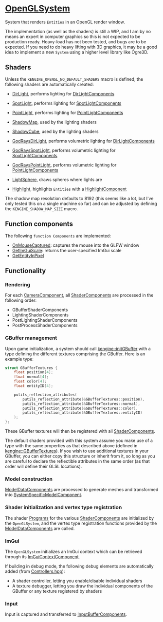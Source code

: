 # [OpenGLSystem](OpenGLSystem.hpp)

System that renders `Entities` in an OpenGL render window.

The implementation (as well as the shaders) is still a WIP, and I am by no means an expert in computer graphics so this is not expected to be production ready. Heavy-load has not been tested, and bugs are to be expected. If you need to do heavy lifting with 3D graphics, it may be a good idea to implement a new `System` using a higher level library like Ogre3D.

## Shaders

Unless the `KENGINE_OPENGL_NO_DEFAULT_SHADERS` macro is defined, the following shaders are automatically created:

* [DirLight](DirLight.hpp), performs lighting for [DirLightComponents](../../components/data/LightComponent.hpp)
* [SpotLight](SpotLight.hpp), performs lighting for [SpotLightComponents](../../components/data/LightComponent.hpp)
* [PointLight](PointLight.hpp), performs lighting for [PointLightComponents](../../components/data/LightComponent.hpp)

* [ShadowMap](ShadowMap.hpp), used by the lighting shaders
* [ShadowCube](ShadowCube.hpp), used by the lighting shaders

* [GodRaysDirLight](GodRaysDirLight.hpp), performs volumetric lighting for [DirLightComponents](../../components/data/LightComponent.hpp)
* [GodRaysSpotLight](GodRaysSpotLight.hpp), performs volumetric lighting for [SpotLightComponents](../../components/data/LightComponent.hpp)
* [GodRaysPointLight](GodRaysPointLight.hpp), performs volumetric lighting for [PointLightComponents](../../components/data/LightComponent.hpp)

* [LightSphere](LightSphere.hpp), draws spheres where lights are
* [Highlight](Highlight.hpp), highlights `Entities` with a [HighlightComponent](../../components/data/HighlightComponent.md)

The shadow map resolution defaults to 8192 (this seems like a lot, but I've only tested this on a single machine so far) and can be adjusted by defining the `KENGINE_SHADOW_MAP_SIZE` macro.

## Function components

The following `function Components` are implemented:

* [OnMouseCaptured](../../components/data/functions/OnMouseCaptured.md): captures the mouse into the GLFW window
* [GetImGuiScale](../../components/data/functions/GetImGuiScale.md): returns the user-specified ImGui scale
* [GetEntityInPixel](../../components/data/functions/GetEntityInPixel.md)

## Functionality

### Rendering

For each [CameraComponent](../../components/data/CameraComponent.md), all [ShaderComponents](../../components/data/ShaderComponent.md) are processed in the following order:
* GBufferShaderComponents
* LightingShaderComponents
* PostLightingShaderComponents
* PostProcessShaderComponents

### GBuffer management

Upon game initialization, a system should call [kengine::initGBuffer](../../components/functions/InitGBuffer.md) with a type defining the different textures comprising the GBuffer. Here is an example type:

```cpp
struct GBufferTextures {
	float position[4];
	float normal[4];
	float color[4];
	float entityID[4];

	putils_reflection_attributes(
		putils_reflection_attribute(&GBufferTextures::position),
		putils_reflection_attribute(&GBufferTextures::normal),
		putils_reflection_attribute(&GBufferTextures::color),
		putils_reflection_attribute(&GBufferTextures::entityID)
	);
};
```

These GBuffer textures will then be registered with all [ShaderComponents](../../components/data/ShaderComponent.md).

The default shaders provided with this system assume you make use of a type with the same properties as that described above (defined in [kengine::GBufferTextures](OpenGLSystem.hpp)). If you wish to use additional textures in your GBuffer, you can either copy this structure or inherit from it, so long as you are careful to declare the reflectible attributes in the same order (as that order will define their GLSL locations).

### Model construction

[ModelDataComponents](../../components/data/ModelDataComponent.md) are processed to generate meshes and transformed into [SystemSpecificModelComponent](../../components/data/SystemSpecificModelComponent.md).

### Shader initialization and vertex type registration

The shader [Programs](../../putils/opengl/Program.md) for the various [ShaderComponents](../../components/data/ShaderComponent.md) are initialized by the `OpenGLSystem`, and the vertex type registration functions provided by the [ModelDataComponents](../../components/data/ModelDataComponent.md) are called.

### ImGui

The `OpenGLSystem` initializes an ImGui context which can be retrieved through its [ImGuiContextComponent](../../components/data/ImGuiContextComponent.hpp).

If building in debug mode, the following debug elements are automatically added (from [Controllers.hpp](Controllers.hpp)):
* A shader controller, letting you enable/disable individual shaders
* A texture debugger, letting you draw the individual components of the GBuffer or any texture registered by shaders

### Input

Input is captured and transferred to [InputBufferComponents](../../components/data/InputBufferComponent.md).
